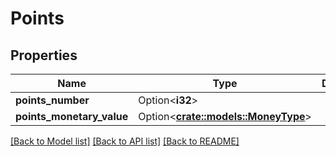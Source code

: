# Points

## Properties

Name | Type | Description | Notes
------------ | ------------- | ------------- | -------------
**points_number** | Option<**i32**> |  | [optional]
**points_monetary_value** | Option<[**crate::models::MoneyType**](MoneyType.md)> |  | [optional]

[[Back to Model list]](../README.md#documentation-for-models) [[Back to API list]](../README.md#documentation-for-api-endpoints) [[Back to README]](../README.md)


